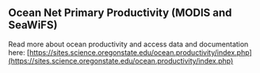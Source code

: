## Ocean Net Primary Productivity (MODIS and SeaWiFS)

Read more about ocean productivity and access data and documentation here: [https://sites.science.oregonstate.edu/ocean.productivity/index.php](https://sites.science.oregonstate.edu/ocean.productivity/index.php)
